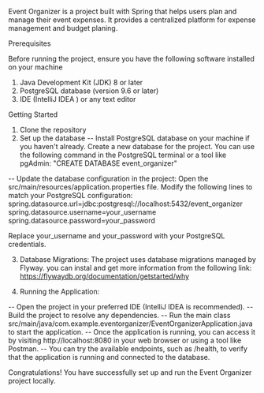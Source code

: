 Event Organizer is a project built with Spring that helps users plan and manage their event expenses. It provides a centralized platform for expense management and budget planing.

Prerequisites

Before running the project, ensure you have the following software installed on your machine

1. Java Development Kit (JDK) 8 or later
2. PostgreSQL database (version 9.6 or later)
3. IDE (IntelliJ IDEA ) or any text editor

Getting Started

1. Clone the repository
2. Set up the database
-- Install PostgreSQL database on your machine if you haven't already.
Create a new database for the project. You can use the following command in the PostgreSQL terminal or a tool like pgAdmin:
"CREATE DATABASE event_organizer"

-- Update the database configuration in the project:
Open the src/main/resources/application.properties file. Modify the following lines to match your PostgreSQL configuration:
spring.datasource.url=jdbc:postgresql://localhost:5432/event_organizer
spring.datasource.username=your_username
spring.datasource.password=your_password

Replace your_username and your_password with your PostgreSQL credentials.

3. Database Migrations:
The project uses database migrations managed by Flyway. you can instal and get more information from the following link: https://flywaydb.org/documentation/getstarted/why 

4. Running the Application:

-- Open the project in your preferred IDE (IntelliJ IDEA is recommended).
-- Build the project to resolve any dependencies.
-- Run the main class src/main/java/com.example.eventorganizer/EventOrganizerApplication.java to start the application.
-- Once the application is running, you can access it by visiting http://localhost:8080 in your web browser or using a tool like Postman.
-- You can try the available endpoints, such as /health, to verify that the application is running and connected to the database.

Congratulations! You have successfully set up and run the Event Organizer project locally.
